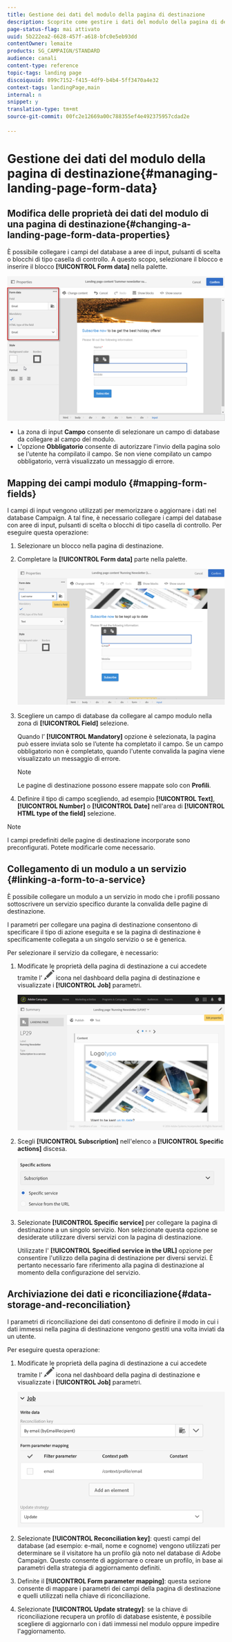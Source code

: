 ```yaml
---
title: Gestione dei dati del modulo della pagina di destinazione
description: Scoprite come gestire i dati del modulo della pagina di destinazione.
page-status-flag: mai attivato
uuid: 5b222ea2-6628-457f-a618-bfc0e5eb93dd
contentOwner: lemaite
products: SG_CAMPAIGN/STANDARD
audience: canali
content-type: reference
topic-tags: landing page
discoiquuid: 899c7152-f415-4df9-b4b4-5ff3470a4e32
context-tags: landingPage,main
internal: n
snippet: y
translation-type: tm+mt
source-git-commit: 00fc2e12669a00c788355ef4e492375957cdad2e

---
```



# Gestione dei dati del modulo della pagina di destinazione{#managing-landing-page-form-data}

## Modifica delle proprietà dei dati del modulo di una pagina di destinazione{#changing-a-landing-page-form-data-properties}

È possibile collegare i campi del database a aree di input, pulsanti di scelta o blocchi di tipo casella di controllo. A questo scopo, selezionare il blocco e inserire il blocco **[!UICONTROL Form data]** nella palette.

![](assets/delivery_content_9.png)

* La zona di input **Campo** consente di selezionare un campo di database da collegare al campo del modulo.
* L'opzione **Obbligatorio** consente di autorizzare l'invio della pagina solo se l'utente ha compilato il campo. Se non viene compilato un campo obbligatorio, verrà visualizzato un messaggio di errore.

## Mapping dei campi modulo {#mapping-form-fields}

I campi di input vengono utilizzati per memorizzare o aggiornare i dati nel database Campaign. A tal fine, è necessario collegare i campi del database con aree di input, pulsanti di scelta o blocchi di tipo casella di controllo. Per eseguire questa operazione:

1. Selezionare un blocco nella pagina di destinazione.
1. Completare la **[!UICONTROL Form data]** parte nella palette.

   ![](assets/editing_lp_content_4.png)

1. Scegliere un campo di database da collegare al campo modulo nella zona di **[!UICONTROL Field]** selezione.

   Quando l’ **[!UICONTROL Mandatory]** opzione è selezionata, la pagina può essere inviata solo se l’utente ha completato il campo. Se un campo obbligatorio non è completato, quando l'utente convalida la pagina viene visualizzato un messaggio di errore.

   >[!NOTE]
   >
   >Le pagine di destinazione possono essere mappate solo con **Profili**.

1. Definire il tipo di campo scegliendo, ad esempio **[!UICONTROL Text]**, **[!UICONTROL Number]** o **[!UICONTROL Date]** nell'area di **[!UICONTROL HTML type of the field]** selezione.

>[!NOTE]
>
>I campi predefiniti delle pagine di destinazione incorporate sono preconfigurati. Potete modificarle come necessario.

## Collegamento di un modulo a un servizio {#linking-a-form-to-a-service}

È possibile collegare un modulo a un servizio in modo che i profili possano sottoscrivere un servizio specifico durante la convalida delle pagine di destinazione.

I parametri per collegare una pagina di destinazione consentono di specificare il tipo di azione eseguita e se la pagina di destinazione è specificamente collegata a un singolo servizio o se è generica.

Per selezionare il servizio da collegare, è necessario:

1. Modificate le proprietà della pagina di destinazione a cui accedete tramite l’ ![](assets/edit_darkgrey-24px.png) icona nel dashboard della pagina di destinazione e visualizzate i **[!UICONTROL Job]** parametri.

   ![](assets/lp_edit_properties_button.png)

1. Scegli **[!UICONTROL Subscription]** nell'elenco a **[!UICONTROL Specific actions]** discesa.

   ![](assets/lp_parameters_5.png)

1. Selezionate **[!UICONTROL Specific service]** per collegare la pagina di destinazione a un singolo servizio. Non selezionate questa opzione se desiderate utilizzare diversi servizi con la pagina di destinazione.

   Utilizzate l' **[!UICONTROL Specified service in the URL]** opzione per consentire l'utilizzo della pagina di destinazione per diversi servizi. È pertanto necessario fare riferimento alla pagina di destinazione al momento della configurazione del servizio.

## Archiviazione dei dati e riconciliazione{#data-storage-and-reconciliation}

I parametri di riconciliazione dei dati consentono di definire il modo in cui i dati immessi nella pagina di destinazione vengono gestiti una volta inviati da un utente.

Per eseguire questa operazione:

1. Modificate le proprietà della pagina di destinazione a cui accedete tramite l’ ![](assets/edit_darkgrey-24px.png) icona nel dashboard della pagina di destinazione e visualizzate i **[!UICONTROL Job]** parametri.

   ![](assets/lp_parameters_4.png)

1. Selezionate **[!UICONTROL Reconciliation key]**: questi campi del database (ad esempio: e-mail, nome e cognome) vengono utilizzati per determinare se il visitatore ha un profilo già noto nel database di Adobe Campaign. Questo consente di aggiornare o creare un profilo, in base ai parametri della strategia di aggiornamento definiti.
1. Definite il **[!UICONTROL Form parameter mapping]**: questa sezione consente di mappare i parametri dei campi della pagina di destinazione e quelli utilizzati nella chiave di riconciliazione.
1. Selezionate **[!UICONTROL Update strategy]**: se la chiave di riconciliazione recupera un profilo di database esistente, è possibile scegliere di aggiornarlo con i dati immessi nel modulo oppure impedire l'aggiornamento.
